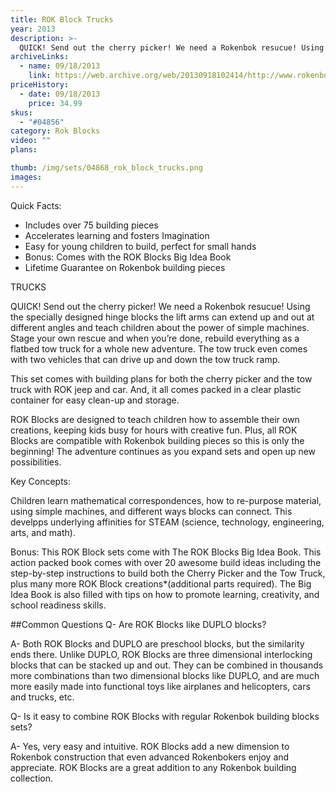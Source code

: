```yaml
---
title: ROK Block Trucks
year: 2013
description: >-
  QUICK! Send out the cherry picker! We need a Rokenbok resucue! Using the specially designed hinge blocks the lift arms can extend up and out at different angles and teach children about the power of simple machines.  Stage your own rescue and when you’re done, rebuild everything as a flatbed tow truck for a whole new adventure.
archiveLinks:
  - name: 09/18/2013
    link: https://web.archive.org/web/20130918102414/http://www.rokenbok.com/estore/trucks
priceHistory:
  - date: 09/18/2013
    price: 34.99
skus:
  - "#04856"
category: Rok Blocks
video: ""
plans:

thumb: /img/sets/04868_rok_block_trucks.png
images:
---
```

Quick Facts:
  - Includes over 75 building pieces
  - Accelerates learning and fosters Imagination
  - Easy for young children to build, perfect for small hands
  - Bonus: Comes with the ROK Blocks Big Idea Book
  - Lifetime Guarantee on Rokenbok building pieces

TRUCKS

QUICK! Send out the cherry picker! We need a Rokenbok resucue! Using the specially designed hinge blocks the lift arms can extend up and out at different angles and teach children about the power of simple machines.  Stage your own rescue and when you’re done, rebuild everything as a flatbed tow truck for a whole new adventure. The tow truck even comes with two  vehicles that can drive up and down the tow truck ramp.

This set comes with building plans for both the cherry picker and the tow truck with ROK jeep and car. And, it all comes packed in a clear plastic container for easy clean-up and storage.

ROK Blocks are designed to teach children how to assemble their own creations, keeping kids busy for hours with creative fun. Plus, all ROK Blocks are compatible with Rokenbok building pieces so this is only the beginning! The adventure continues as you expand sets and open up new possibilities.

Key Concepts:

Children learn mathematical correspondences, how to re-purpose material, using simple machines, and different ways blocks can connect.  This develpps underlying affinities for STEAM (science, technology, engineering, arts, and math).

Bonus:  This ROK Block sets come with The ROK Blocks Big Idea Book. This action packed book comes with over 20 awesome build ideas including the step-by-step instructions to build both the Cherry Picker and the Tow Truck, plus many more ROK Block creations*(additional parts required).  The Big Idea Book is also filled with tips on how to promote learning, creativity, and school readiness skills.

##Common Questions
Q- Are ROK Blocks like DUPLO blocks?

A- Both ROK Blocks and DUPLO are preschool blocks, but the similarity ends there. Unlike DUPLO, ROK Blocks are three dimensional interlocking blocks that can be stacked up and out. They can be combined in thousands more combinations than two dimensional blocks like DUPLO, and are much more easily made into functional toys like airplanes and helicopters, cars and trucks, etc.

Q- Is it easy to combine ROK Blocks with regular Rokenbok building blocks sets?

A- Yes, very easy and intuitive. ROK Blocks add a new dimension to Rokenbok construction that even advanced Rokenbokers enjoy and appreciate. ROK Blocks are a great addition to any Rokenbok building collection.

